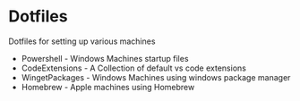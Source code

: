# Dotfiles
Dotfiles for setting up various machines

- Powershell - Windows Machines startup files
- CodeExtensions - A Collection of default vs code extensions
- WingetPackages - Windows Machines using windows package manager
- Homebrew - Apple machines using Homebrew
